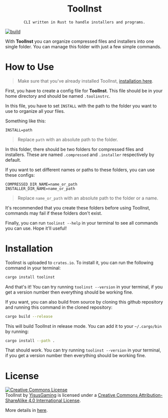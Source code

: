 <div align="center">
    <h1>ToolInst</h1>
    
    CLI written in Rust to handle installers and programs.
</div>

[![build](https://github.com/YisusGaming/toolinst/actions/workflows/rust_build.yml/badge.svg)](https://github.com/YisusGaming/toolinst/actions/workflows/rust_build.yml)

With **ToolInst** you can organize compressed files and installers into one single folder. You can manage this folder with just a few simple commands.

# How to Use
> Make sure that you've already installed ToolInst, [installation here](#installation).

First, you have to create a config file for **ToolInst**. This file should be in your home directory and should be named `.toolinstrc`.

In this file, you have to set `INSTALL` with the path to the folder you want to use to organize all your files.

Something like this:
```
INSTALL=path
```
> Replace `path` with an absolute path to the folder.

In this folder, there should be two folders for compressed files and installers. These are named `.compressed` and `.installer` respectively by default.

If you want to set different names or paths to these folders, you can use these configs:
```
COMPRESSED_DIR_NAME=name_or_path
INSTALLER_DIR_NAME=name_or_path
```
> Replace `name_or_path` with an absolute path to the folder or a name.

It's recommended that you create these folders before using ToolInst, commands may fail if these folders don't exist.

Finally, you can run `toolinst --help` in your terminal to see all commands you can use. Hope it'll useful!

# Installation
Toolinst is uploaded to `crates.io`.
To install it, you can run the following command in your terminal:
```sh
cargo install toolinst
```
And that's it! You can try running `toolinst --version` in your terminal, if you get a version number then everything should be working fine.

If you want, you can also build from source by cloning this github repository and running this command in the cloned repository:
```sh
cargo build --release
```
This will build ToolInst in release mode. You can add it to your `~/.cargo/bin` by running:
```sh
cargo install --path .
```

That should work. You can try running `toolinst --version` in your terminal, if you get a version number then everything should be working fine.

# License
<a rel="license" href="http://creativecommons.org/licenses/by-sa/4.0/"><img alt="Creative Commons License" style="border-width:0" src="https://i.creativecommons.org/l/by-sa/4.0/88x31.png" /></a><br /><span xmlns:dct="http://purl.org/dc/terms/" property="dct:title">ToolInst</span> by <a xmlns:cc="http://creativecommons.org/ns#" href="https://youtube.com/@yisuscoding" property="cc:attributionName" rel="cc:attributionURL">YisusGaming</a> is licensed under a <a rel="license" href="http://creativecommons.org/licenses/by-sa/4.0/">Creative Commons Attribution-ShareAlike 4.0 International License</a>.

More details in [here](LICENSE).

